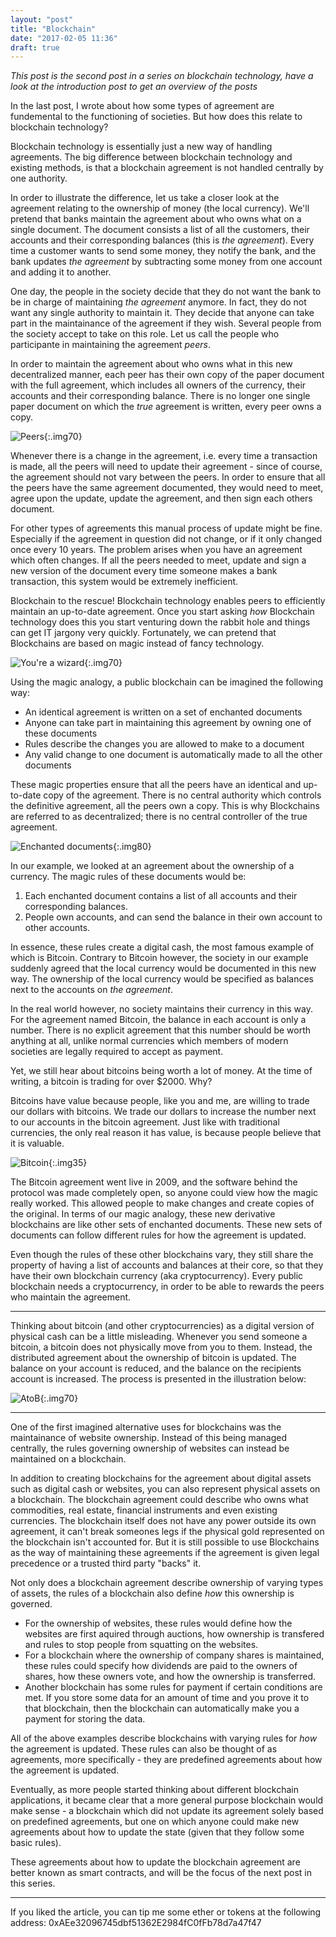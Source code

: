 ```yaml
---
layout: "post"
title: "Blockchain"
date: "2017-02-05 11:36"
draft: true
---
```


<!--more-->
*This post is the second post in a series on blockchain technology, have a look at the introduction post to get an overview of the posts*

In the last post, I wrote about how some types of agreement are fundemental to the functioning of societies. But how does this relate to blockchain technology?

Blockchain technology is essentially just a new way of handling agreements. The big difference between blockchain technology and existing methods, is that a blockchain agreement is not handled centrally by one authority.

In order to illustrate the difference, let us take a closer look at the agreement relating to the ownership of money (the local currency). We'll pretend that banks maintain the agreement about who owns what on a single document. The document consists a list of all the customers, their accounts and their corresponding balances (this is *the agreement*). Every time a customer wants to send some money, they notify the bank, and the bank updates *the agreement* by subtracting some money from one account and adding it to another.

One day, the people in the society decide that they do not want the bank to be in charge of maintaining *the agreement* anymore. In fact, they do not want any single authority to maintain it. They decide that anyone can take part in the maintainance of the agreement if they wish. Several people from the society accept to take on this role. Let us call the people who participante in maintaining the agreement *peers*.

In order to maintain the agreement about who owns what in this new decentralized manner, each peer has their own copy of the paper document with the full agreement, which includes all owners of the currency, their accounts and their corresponding balance. There is no longer one single paper document on which the *true* agreement is written, every peer owns a copy.

![Peers][1]{:.img70}

Whenever there is a change in the agreement, i.e. every time a transaction is made, all the peers will need to update their agreement - since of course, the agreement should not vary between the peers. In order to ensure that all the peers have the same agreement documented, they would need to meet, agree upon the update, update the agreement, and then sign each others document.

For other types of agreements this manual process of update might be fine. Especially if the agreement in question did not change, or if it only changed once every 10 years. The problem arises when you have an agreement which often changes. If all the peers needed to meet, update and sign a new version of the document every time someone makes a bank transaction, this system would be extremely inefficient.

Blockchain to the rescue! Blockchain technology enables peers to efficiently maintain an up-to-date agreement. Once you start asking *how* Blockchain technology does this you start venturing down the rabbit hole and things can get IT jargony very quickly. Fortunately, we can pretend that Blockchains are based on magic instead of fancy technology.

![You're a wizard][2]{:.img70}

Using the magic analogy, a public blockchain can be imagined the following way:
- An identical agreement is written on a set of enchanted documents
- Anyone can take part in maintaining this agreement by owning one of these documents
- Rules describe the changes you are allowed to make to a document
- Any valid change to one document is automatically made to all the other documents

These magic properties ensure that all the peers have an identical and up-to-date copy of the agreement. There is no central authority which controls the definitive agreement, all the peers own a copy. This is why Blockchains are referred to as decentralized; there is no central controller of the true agreement.

![Enchanted documents][3]{:.img80}

In our example, we looked at an agreement about the ownership of a currency. The magic rules of these documents would be:

1. Each enchanted document contains a list of all accounts and their corresponding balances.
2. People own accounts, and can send the balance in their own account to other accounts.

In essence, these rules create a digital cash, the most famous example of which is Bitcoin. Contrary to Bitcoin however, the society in our example suddenly agreed that the local currency would be documented in this new way. The ownership of the local currency would be specified as balances next to the accounts on *the agreement*.

In the real world however, no society maintains their currency in this way. For the agreement named Bitcoin, the balance in each account is only a number. There is no explicit agreement that this number should be worth anything at all, unlike normal currencies which members of modern societies are legally required to accept as payment.

Yet, we still hear about bitcoins being worth a lot of money. At the time of writing, a bitcoin is trading for over $2000. Why?

Bitcoins have value because people, like you and me, are willing to trade our dollars with bitcoins. We trade our dollars to increase the number next to our accounts in the bitcoin agreement. Just like with traditional currencies, the only real reason it has value, is because people believe that it is valuable.

![Bitcoin][5]{:.img35}

The Bitcoin agreement went live in 2009, and the software behind the protocol was made completely open, so anyone could view how the magic really worked. This allowed people to make changes and create copies of the original. In terms of our magic analogy, these new derivative blockchains are like other sets of enchanted documents. These new sets of documents can follow different rules for how the agreement is updated.

Even though the rules of these other blockchains vary, they still share the property of having a list of accounts and balances at their core, so that they have their own blockchain currency (aka cryptocurrency). Every public blockchain needs a cryptocurrency, in order to be able to rewards the peers who maintain the agreement.

---

Thinking about bitcoin (and other cryptocurrencies) as a digital version of physical cash can be a little misleading. Whenever you send someone a bitcoin, a bitcoin does not physically move from you to them. Instead, the distributed agreement about the ownership of bitcoin is updated. The balance on your account is reduced, and the balance on the recipients account is increased. The process is presented in the illustration below:

![AtoB][4]{:.img70}

---

One of the first imagined alternative uses for blockchains was the maintainance of website ownership. Instead of this being managed centrally, the rules governing ownership of websites can instead be maintained on a blockchain.

In addition to creating blockchains for the agreement about digital assets such as digital cash or websites, you can also represent physical assets on a blockchain. The blockchain agreement could describe who owns what commodities, real estate, financial instruments and even existing currencies. The blockchain itself does not have any power outside its own agreement, it can't break someones legs if the physical gold represented on the blockchain isn't accounted for. But it is still possible to use Blockchains as the way of maintaining these agreements if the agreement is given legal precedence or a trusted third party "backs" it.

Not only does a blockchain agreement describe ownership of varying types of assets, the rules of a blockchain also define *how* this ownership is governed.
- For the ownership of websites, these rules would define how the websites are first aquired through auctions, how ownership is transfered and rules to stop people from squatting on the websites.
- For a blockchain where the ownership of company shares is maintained, these rules could specify how dividends are paid to the owners of shares, how these owners vote, and how the ownership is transferred.
- Another blockchain has some rules for payment if certain conditions are met. If you store some data for an amount of time and you prove it to that blockchain, then the blockchain can automatically make you a payment for storing the data.

All of the above examples describe blockchains with varying rules for *how* the agreement is updated. These rules can also be thought of as agreements, more specifically - they are predefined agreements about how the agreement is updated.

Eventually, as more people started thinking about different blockchain applications, it became clear that a more general purpose blockchain would make sense - a blockchain which did not update its agreement solely based on predefined agreements, but one on which anyone could make new agreements about how to update the state (given that they follow some basic rules).

These agreements about how to update the blockchain agreement are better known as smart contracts, and will be the focus of the next post in this series.

---
If you liked the article, you can tip me some ether or tokens at the following address:
0xAEe32096745dbf51362E2984fC0fFb78d7a47f47

<!-- IMAGES -->
  [1]: /assets/images/Peers.png
  [2]: /assets/images/wizardHarry.png
  [3]: /assets/images/enchantedDocuments.png
  [4]: /assets/images/AtoB.png
  [5]: /assets/images/BitcoinDoc.png
